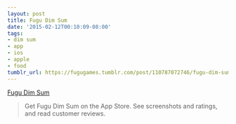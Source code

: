 ```yaml
---
layout: post
title: Fugu Dim Sum
date: '2015-02-12T00:10:09-08:00'
tags:
- dim sum
- app
- ios
- apple
- food
tumblr_url: https://fugugames.tumblr.com/post/110787072746/fugu-dim-sum
---
```

[Fugu Dim Sum](https://itunes.apple.com/WebObjects/MZStore.woa/wa/viewSoftware?id=953929066&mt=8)  

> Get Fugu Dim Sum on the App Store. See screenshots and ratings, and read customer reviews.


